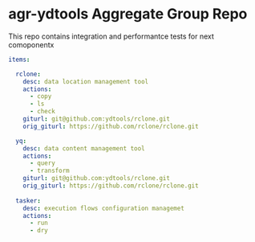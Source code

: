 # agr-ydtools Aggregate Group Repo

This repo contains integration and performantce tests
for next comoponentx

```yaml
items:

  rclone:
    desc: data location management tool
    actions:
      - copy
      - ls
      - check
    giturl: git@github.com:ydtools/rclone.git
    orig_giturl: https://github.com/rclone/rclone.git

  yq:
    desc: data content management tool
    actions:
      - query
      - transform
    giturl: git@github.com:ydtools/rclone.git
    orig_giturl: https://github.com/rclone/rclone.git
  
  tasker:
    desc: execution flows configuration managemet
    actions:
      - run
      - dry
```